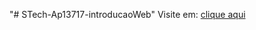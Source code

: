 "# STech-Ap13717-introducaoWeb" 
Visite em: <a href="https://jbferraz.github.io/STech-Ap13717-introducaoWeb/">clique aqui</a>
